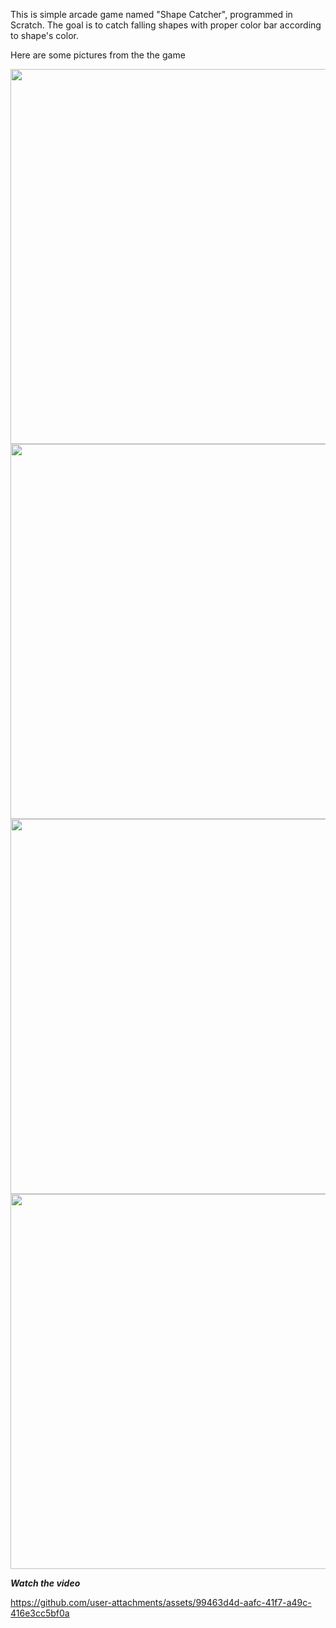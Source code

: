 
This is simple arcade game named "Shape Catcher", programmed in Scratch.
The goal is to catch falling shapes with proper color bar according to shape's color.

Here are some pictures from the the game


<img src="https://github.com/user-attachments/assets/b4da918c-67e6-4950-a3fc-cb96d55a7cad" width=600>

<img src="https://github.com/user-attachments/assets/35e3cc81-430a-4ca0-9b55-66732db2338c" width=600>

<img src="https://github.com/user-attachments/assets/2d167c7c-8c31-439a-8e64-54176c21bd7a" width=600>

<img src="https://github.com/user-attachments/assets/8cb72335-77d8-4420-9707-8385c063e651" width=600>





***Watch the video***

https://github.com/user-attachments/assets/99463d4d-aafc-41f7-a49c-416e3cc5bf0a

